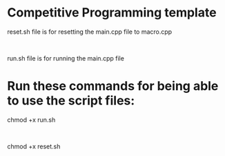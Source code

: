 # Competitive Programming template

<p>reset.sh file is for resetting the main.cpp file to macro.cpp</p>
<br>
<p>run.sh file is for running the main.cpp file</p>

<h1>Run these commands for being able to use the script files:</h1>
    <p>chmod +x run.sh</p>
    <br>
    <p>chmod +x reset.sh</p>
